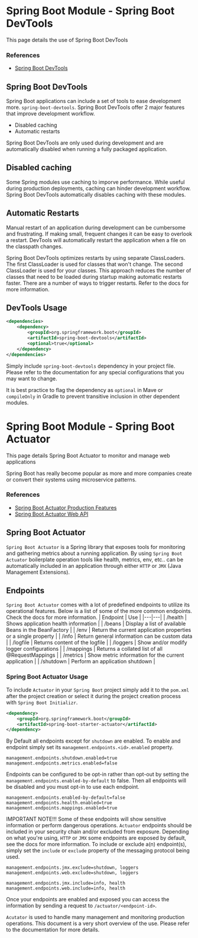 # Spring Boot Module - Spring Boot DevTools

This page details the use of Spring Boot DevTools

### References

- [Spring Boot DevTools](https://docs.spring.io/spring-boot/docs/1.5.16.RELEASE/reference/html/using-boot-devtools.html)

## Spring Boot DevTools

Spring Boot applications can include a set of tools to ease development more. `spring-boot-devtools`. Spring Boot DevTools offer 2 major features that improve development workflow.
- Disabled caching
- Automatic restarts

Spring Boot DevTools are only used during development and are automatically disabled when running a fully packaged application.

## Disabled caching
Some Spring modules use caching to imporve performance. While useful during production deployments, caching can hinder development workflow. Spring Boot DevTools automatically disables caching with these modules.

## Automatic Restarts
Manual restart of an application during development can be cumbersome and frustrating. If making small, frequent changes it can be easy to overlook a restart. DevTools will automatically restart the application when a file on the classpath changes.

Spring Boot DevTools optimizes restarts by using separate ClassLoaders. The first ClassLoader is used for classes that won't change. The second ClassLoader is used for your classes. This approach reduces the number of classes that need to be loaded during startup making automatic restarts faster. There are a number of ways to trigger restarts. Refer to the docs for more information.

## DevTools Usage

```xml
<dependencies>
    <dependency>
        <groupId>org.springframework.boot</groupId>
        <artifactId>spring-boot-devtools</artifactId>
        <optional>true</optional>
    </dependency>
</dependencies>
```

Simply include `spring-boot-devtools` dependency in your project file. Please refer to the documentation for any special configurations that you may want to change.

It is best practice to flag the dependency as `optional` in Mave or `compileOnly` in Gradle to prevent transitive inclusion in other dependent modules.


# Spring Boot Module - Spring Boot Actuator

This page details Spring Boot Actuator to monitor and manage web applications

Spring Boot has really become popular as more and more companies create or convert their systems using microservice patterns.

### References

- [Spring Boot Actuator Production Features](https://docs.spring.io/spring-boot/docs/current/reference/html/production-ready-features.html)
- [Spring Boot Actuator Web API](https://docs.spring.io/spring-boot/docs/current/actuator-api/html/)

## Spring Boot Actuator

`Spring Boot Actuator` is a Spring library that exposes tools for monitoring and gathering metrics about a running application. By using `Spring Boot Actuator` boilerplate operation tools like health, metrics, env, etc.. can be automatically included in an application through either `HTTP` or `JMX` (Java Management Extensions).

## Endpoints

`Spring Boot Actuator` comes with a lot of predefined endpoints to utilize its operational features. Below is a list of some of the more common endpoints. Check the docs for more information.
| Endpoint | Use |
|---|---|
| /health | Shows application health information |
| /beans | Display a list of available Beans in the BeanFactory |
| /env | Return the current application properties or a single property |
| /info | Return general information can be custom data |
| /logfile | Returns content of the logfile |
| /loggers | Show and/or modify logger configurations |
| /mappings | Returns a collated list of all @RequestMappings |
| /metrics | Show metric information for the current application |
| /shutdown | Perform an application shutdown |

### Spring Boot Actuator Usage

To include `Actuator` in your `Spring Boot` project simply add it to the `pom.xml` after the project creation or select it during the project creation process with `Spring Boot Initializr`.

```xml
<dependency>
    <groupId>org.springframework.boot</groupId>
    <artifactId>spring-boot-starter-actuator</artifactId>
</dependency>
```

By Default all endpoints except for `shutdown` are enabled. To enable and endpoint simply set its `management.endpoints.<id>.enabled` property.

```properties
management.endpoints.shutdown.enabled=true
management.endpoints.metrics.enabled=false
```

Endpoints can be configured to be opt-in rather than opt-out by setting the `management.endpoints.enabled-by-default` to false. Then all endpoints will be disabled and you must opt-in to use each endpoint.

```properties
management.endpoints.enabled-by-default=false
management.endpoints.health.enabled=true
management.endpoints.mappings.enabled=true
```

IMPORTANT NOTE!!! Some of these endpoints will show sensitive information or perform dangerous operations. `Actuator` endpoints should be included in your security chain and/or excluded from exposure. Depending on what you're using, `HTTP` or `JMX` some endpoints are exposed by default, see the docs for more information. To include or exclude a(n) endpoint(s), simply set the `include` or `exclude` property of the messaging protocol being used.

```properties
management.endpoints.jmx.exclude=shutdown, loggers
management.endpoints.web.exclude=shutdown, loggers

management.endpoints.jmx.include=info, health
management.endpoints.web.include=info, health
```

Once your endpoints are enabled and exposed you can access the information by sending a request to `/actuator/<endpoint-id>`.

`Acutator` is used to handle many management and monitoring production operations. This document is a very short overview of the use. Please refer to the documentation for more details.
